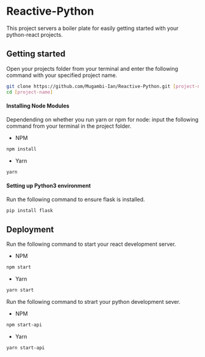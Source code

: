 # Reactive-Python 
This project servers a boiler plate for easily getting started with your python-react projects.

## Getting started
Open your projects folder from your terminal and enter the following command with your specified project name.  
```bash
git clone https://github.com/Mugambi-Ian/Reactive-Python.git [project-name] 
cd [project-name]
```
#### Installing Node Modules
Dependending on whether you run yarn or npm for node: input the following command from your terminal in the project folder.
- NPM  
```bash
npm install
```
- Yarn
```bash 
yarn
```

#### Setting up Python3 environment
Run the following command to ensure flask is installed. 
```bash
pip install flask
```

## Deployment
Run the following command to start your react development server.
- NPM  
```bash
npm start
```
- Yarn
```bash 
yarn start
```
Run the following command to strart your python development sever.
- NPM  
```bash
npm start-api
```
- Yarn
```bash 
yarn start-api
```


